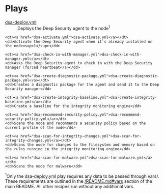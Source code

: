 # Plays

<dl>
	<dt><a href="dsa-deploy.yml">dsa-deploy.yml</a></dt>
	<dd>Deploys the Deep Security agent to the node<sup>1</sup></dd>

	<dt><a href="dsa-activate.yml">dsa-activate.yml</a></dt>
	<dd>Activate the Deep Security agent when it's already installed on the node<sup>1</sup></dd>

	<dt><a href="dsa-check-in-with-manager.yml">dsa-check-in-with-manager.yml</a></dt>
	<dd>Asks the Deep Security agent to check in with the Deep Security manager (forced heartbeat</a></dd>

	<dt><a href="dsa-create-diagnostic-package.yml">dsa-create-diagnostic-package.yml</a></dt>
	<dd>Creates a diagnostic package for the agent and send it to the Deep Security manager</dd>

	<dt><a href="dsa-create-integrity-baseline.yml">dsa-create-integrity-baseline.yml</a></dt>
	<dd>Create a baseline for the integrity monitoring engine</dd>

	<dt><a href="dsa-recommend-security-policy.yml">dsa-recommend-security-policy.yml</a></dt>
	<dd>Scans the node and recommends a security policy based on the current profile of the node</dd>

	<dt><a href="dsa-scan-for-integrity-changes.yml">dsa-scan-for-integrity-changes.yml</a></dt>
	<dd>Scans the node for changes to the filesystem and memory based on the rules running in the integrity monitoring engine</dd>

	<dt><a href="dsa-scan-for-malware.yml">dsa-scan-for-malware.yml</a></dt>
	<dd>Scans the node for malware</dd>
</dl>

<sup>1</sup>Only the <a href="dsa-deploy.yml">dsa-deploy.yml</a> play requires any data to be passed through vars/. These requirements are outlined in the <a href="vars">/README.md#vars</a> section of the main README. All other recipes run without any additional vars.